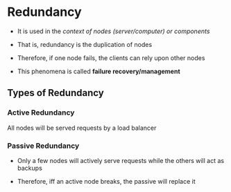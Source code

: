 # Redundancy

- It is used in the *context of nodes (server/computer) or components*

- That is, redundancy is the duplication of nodes

- Therefore, if one node fails, the clients can rely upon other nodes

- This phenomena is called **failure recovery/management**

## Types of Redundancy

### Active Redundancy

All nodes will be served requests by a load balancer

### Passive Redundancy

- Only a few nodes will actively serve requests while the others will act as backups

- Therefore, iff an active node breaks, the passive will replace it
